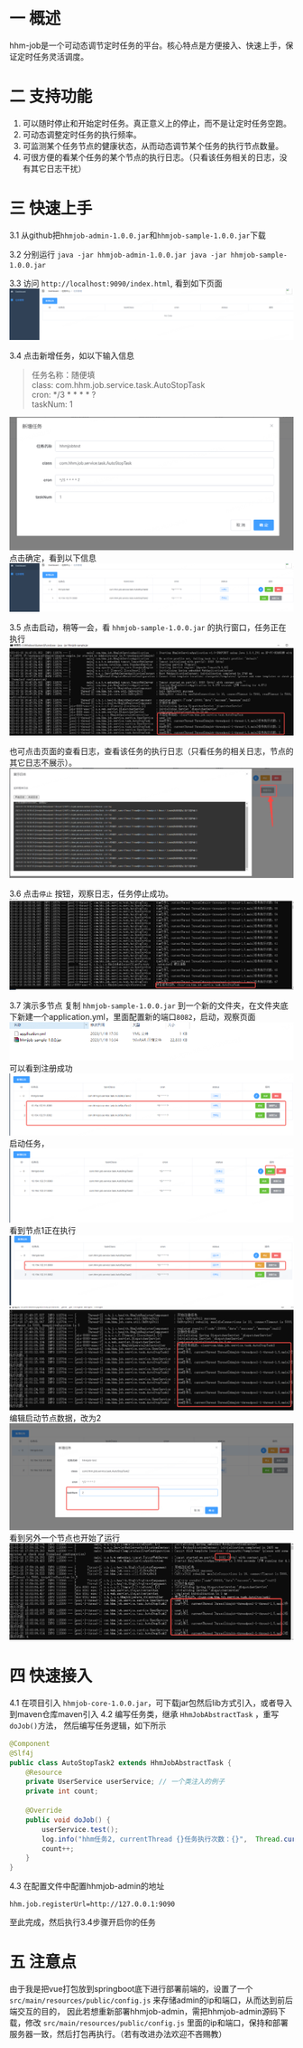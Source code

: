 # 一 概述
hhm-job是一个可动态调节定时任务的平台。核心特点是方便接入、快速上手，保证定时任务灵活调度。

# 二 支持功能
1. 可以随时停止和开始定时任务。真正意义上的停止，而不是让定时任务空跑。
2. 可动态调整定时任务的执行频率。
3. 可监测某个任务节点的健康状态，从而动态调节某个任务的执行节点数量。
4. 可很方便的看某个任务的某个节点的执行日志。（只看该任务相关的日志，没有其它日志干扰）

# 三 快速上手
3.1 从github把`hhmjob-admin-1.0.0.jar`和`hhmjob-sample-1.0.0.jar`下载  

3.2 分别运行
    ```
    java -jar hhmjob-admin-1.0.0.jar
    java -jar hhmjob-sample-1.0.0.jar
    ```  

3.3 访问 `http://localhost:9090/index.html`, 看到如下页面
![img_6.png](doc/images/img_6.png)

3.4 点击新增任务，如以下输入信息
   >任务名称：随便填  
   > class: com.hhm.job.service.task.AutoStopTask  
   > cron:  */3 * * * * ?  
   > taskNum: 1
   >
![img_1.png](doc/images/img_1.png)
点击确定，看到以下信息
![img_7.png](doc/images/img_7.png)

3.5 点击启动，稍等一会，看 `hhmjob-sample-1.0.0.jar` 的执行窗口，任务正在执行
![img_3.png](doc/images/img_3.png)
   
也可点击页面的查看日志，查看该任务的执行日志（只看任务的相关日志，节点的其它日志不展示）。
![img_4.png](doc/images/img_4.png)

3.6 点击`停止` 按钮，观察日志，任务停止成功。
![img_5.png](doc/images/img_5.png)

3.7 演示多节点
复制 `hhmjob-sample-1.0.0.jar` 到一个新的文件夹，在文件夹底下新建一个application.yml，里面配置新的端口`8082`，启动，观察页面
![img_8.png](doc/images/img_8.png)
可以看到注册成功
![img_9.png](doc/images/img_9.png)
启动任务，
![img_10.png](doc/images/img_10.png)
看到节点1正在执行
![img_11.png](doc/images/img_11.png)
![img_12.png](doc/images/img_12.png)
编辑启动节点数据，改为2
![img_13.png](doc/images/img_13.png)
看到另外一个节点也开始了运行
![img_14.png](doc/images/img_14.png)

# 四 快速接入
4.1 在项目引入 `hhmjob-core-1.0.0.jar`，可下载jar包然后lib方式引入，或者导入到maven仓库maven引入
4.2 编写任务类，继承 `HhmJobAbstractTask` ，重写 `doJob()`方法， 然后编写任务逻辑，如下所示
```java
@Component
@Slf4j
public class AutoStopTask2 extends HhmJobAbstractTask {
    @Resource
    private UserService userService; // 一个类注入的例子
    private int count;

    @Override
    public void doJob() {
        userService.test();
        log.info("hhm任务2, currentThread {}任务执行次数：{}",  Thread.currentThread(), count + 1);
        count++;
    }
}
```
4.3 在配置文件中配置hhmjob-admin的地址
```properties
hhm.job.registerUrl=http://127.0.0.1:9090
```
至此完成，然后执行3.4步骤开启你的任务

# 五 注意点
由于我是把vue打包放到springboot底下进行部署前端的，设置了一个 `src/main/resources/public/config.js` 来存储admin的ip和端口，从而达到前后端交互的目的，
因此若想重新部署hhmjob-admin，需把hhmjob-admin源码下载，修改 `src/main/resources/public/config.js` 里面的ip和端口，保持和部署服务器一致，然后打包再执行。（若有改进办法欢迎不吝赐教）
